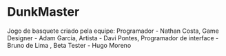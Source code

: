 # DunkMaster
Jogo de basquete criado pela equipe: Programador - Nathan Costa, Game Designer -  Adam Garcia, Artista - Davi Pontes, Programador de interface - Bruno de Lima , Beta Tester - Hugo Moreno
